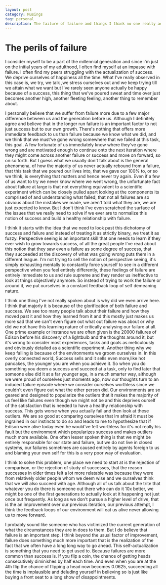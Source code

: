 ```yaml
---
layout: post
category: Musings
tag: personal
description: The failure of failure and things I think no one really addresses
---
```


# The perils of failure


I consider myself to be a part of the millennial generation and since I'm just on the initial years of my adulthood, I often find myself at an impasse with failure. I often find my peers struggling with the actualization of success. We deprive ourselves of happiness all the time. What I've really observed in this case is, we try, we talk ,we stress ourselves out and we keep trying till we attain what we want but I've rarely seen anyone actually be happy because of a success, this thing that we've poured sweat and time over just becomes another high, another fleeting feeling, another thing to remember about.

I personally believe that we suffer from failure more due to a few major difference between us and the generation before us. Although I definitely agree and believe that in the longer run failure is an important factor to not just success but to our own growth. There's nothing that offers more immediate feedback to us than failure because we know what we did, and we think that we must've gone wrong somewhere that we failed at this task, this goal. A few fortunate of us immediately know where they've gone wrong and are motivated enough to continue onto the next iteration where they might come across another failure or success and move on forward, so on so forth. But I guess what we usually don't talk about is the general phenomena, of how the majority of us never actually rebound from a failure, that this task that we poured our lives into, that we gave our 100% to, or so we think, is everything that matters and hence never try again. Even if a few of us want to try we never know where we went wrong, the unfortunate fact about failure at large is that not everything equivalent to a scientific experiment which can be closely pulled apart looking at the components its comprised of and understanding what failed, that not all failures are so obvious about the mistakes we made, we aren't told what they are, we are just expected to know. But I don't think I've even scratched the surface of the issues that we really need to solve if we ever are to normalize this notion of success and build a healthy relationship with failure.

I think it starts with the idea that we need to look past this dichotomy of success and failure and instead of treating it as strictly binary, we treat it as fuzzy. Perspective seeing is an important skill that one needs to learn if they ever wish to grow towards success, of all the great people I've read about this notion that they saw even a failure as some degree of success, that they succeeded at the discovery of what was going wrong puts them in a different league. I'm not trying to sell the notion of perspective seeing, it's simply exhausting mentally to constantly force yourself to see in a different perspective when you feel entirely differently, these feelings of failure are entirely immediate to us and rule supreme and they render us ineffective to look at things objectively anymore. So instead of trying to work the failure or around it, we put ourselves in a constant feedback loop of self demeaning nature.

I think one thing I've not really spoken about is why did we even arrive here. I think that majorly it is because of the glorification of both failure and success. We see too many people talk about their failure and how they moved past it and how they learned from it and this mostly just makes us more sad that we can't even figure out what out failure was about or why did we not have this learning nature of critically analysing our failure at all. One prime example or instance we are often given is the 20000 failures of Edison before his discovery of a lightbulb and the thoughts around it, but it's wrong to consider most experiences, tasks and goals as meticulously and obviously detailed as a scientific experiment. Another thing why we keep failing is because of the environments we groom ourselves in. In this overly connected world, Success sells and it sells even more,like hot pancakes, the younger you are when you achieve it. So when you do something you deem a success and succeed at a task, only to find later that someone else did it at a far younger age, in a much smarter way, although we were proud of ourselves just moments ago, now our thoughts turn to an induced failure episode where we consider ourselves worthless since we couldn't even figure out what the other person did. Our environments are so geared and designed to popularize the outliers that it makes the majority of us feel like failures even though we might not be and this deprives ourself of the satisfaction that is needed to have a healthy relationship with success.  This gets worse when you actually fail and then look at these outliers. We are so good at comparing ourselves that Im afraid it must be ingrained in our instincts to do so and leads to me to hypothesize that if Edison were alive today even he would've felt worthless for it's not really his fault but the environment which popularizes success and makes outliers much more available. One often lesser spoken thing is that we might be entirely responsible for our state and failure, but we do not live in closed systems, our failures sometimes are caused entirely by agents foreign to us and blaming your own self for this is a very poor way of evaluation.

I think to solve this problem, one place we need to start at is the rejection of comparison, or the rejection of study of successes, that the reason successes in older times felt a lot more relatable was because they were from relatively older people whom we deem wise and we ourselves think that we will also succeed with age. Although all of us talk about the trite that whatever you do there is someone out there who can do it 10x better, we might be one of the first generations to actually look at it happening not just once but frequently. As long as we don't pursue a higher level of drive, that is the an improvement over our previous iteration, our previous attempt, I think the feedback loops of our environment will eat us alive never allowing us to move forward.

I probably sound like someone who has victimized the current generation of what the circumstances they are in does to them. But I do believe that failure is an important step. I think beyond the usual factor of improvement, failure does something much more important that is the realization of the fact that we often have a long long way to go ahead. This self-actualization is something that you need to get used to. Because failures are more common than success is. If you flip a coin, the chance of getting heads consecutively diminishes by half each time. And even when you are at the 4th flip the chance of flipping a head now becomes 0.0625, succeeding all the time is implausible and deluding yourself in believing so is just like buying a front seat to a long show of disappointments.
